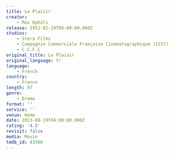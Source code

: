 ```yaml
---
title: Le Plaisir
creator:
    - Max Ophüls
release: 1952-02-29T00:00:00.000Z
studios:
    - Stera Films
    - Compagnie Commerciale Française Cinématographique (CCFC)
    - C.C.F.C
original_title: Le Plaisir
original_language: fr
language:
    - French
country:
    - France
length: 97
genre:
    - Drama
format: ''
service: ''
venue: Home
date: 2013-08-19T04:00:00.000Z
rating: '4.5'
revisit: false
media: Movie
tmdb_id: 43360
---
```



